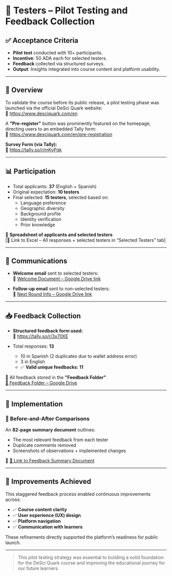 # 🧪 Testers – Pilot Testing and Feedback Collection

## ✅ Acceptance Criteria
- **Pilot test** conducted with 10+ participants.
- **Incentive**: 50 ADA each for selected testers.
- **Feedback** collected via structured surveys.
- **Output**: Insights integrated into course content and platform usability.

---

## 🧭 Overview

To validate the course before its public release, a pilot testing phase was launched via the official DeSci Quark website:  
🔗 https://www.desciquark.com/en

A **"Pre-register"** button was prominently featured on the homepage, directing users to an embedded Tally form:  
📝 https://www.desciquark.com/en/pre-registration

**Survey Form (via Tally):**  
🔗 https://tally.so/r/mKyPqk

---

## 📊 Participation

- Total applicants: **37** (English + Spanish)
- Original expectation: **10 testers**
- Final selected: **15 testers**, selected based on:
  - Language preference  
  - Geographic diversity  
  - Background profile  
  - Identity verification  
  - Prior knowledge

📁 **Spreadsheet of applicants and selected testers**  
[🔗 Link to Excel – All responses + selected testers in “Selected Testers” tab]

---

## 📩 Communications

- **Welcome email** sent to selected testers:  
  📄 [Welcome Document – Google Drive link](https://drive.google.com/file/d/1r8EJL3AKZXqCJ3kPfMHFAo3KWe77iZJG/view?usp=sharing)

- **Follow-up email** sent to non-selected testers:  
  📄 [Next Round Info – Google Drive link](https://drive.google.com/file/d/1osP4CSCEouSH4y_gZwn2n-3PJPZpCEim/view?usp=sharing)

---

## 📥 Feedback Collection

- **Structured feedback form used:**  
  🔗 https://tally.so/r/3x70XE

- Total responses: **13**  
  - 10 in Spanish (2 duplicates due to wallet address error)  
  - 3 in English  
  - ✅ **Valid unique feedbacks: 11**

📁 All feedback stored in the **"Feedback Folder"**  
[🔗 Feedback Folder – Google Drive](https://drive.google.com/drive/folders/1XfWxJgKMgTOXyt9yTk2r3CK_BTkGBGh9?usp=drive_link)

---

## 📌 Implementation

### 📄 Before-and-After Comparisons  
An **82-page summary document** outlines:
- The most relevant feedback from each tester
- Duplicate comments removed
- Screenshots of observations + implemented changes

📄 [🔗 Link to Feedback Summary Document](https://drive.google.com/file/d/1RPhPoqAAGCw8p_XvLzpP_pYzjHi0tzew/view?usp=sharing)

---

## 🧠 Improvements Achieved

This staggered feedback process enabled continuous improvements across:

- ✅ **Course content clarity**  
- ✅ **User experience (UX) design**  
- ✅ **Platform navigation**  
- ✅ **Communication with learners**

These refinements directly supported the platform’s readiness for public launch.

---

> This pilot testing strategy was essential to building a solid foundation for the DeSci Quark course and improving the educational journey for our future learners.
